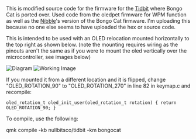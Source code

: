 This is modified source code for the firmware for the [Tidbit](https://nullbits.co/tidbit/) where Bongo Cat is ported over.
Used code from the oledpet firmware for WPM function as well as the [Nibble](https://nullbits.co/nibble/)'s version of the Bongo Cat firmware.
I'm uploading this because no one else seems to have uploaded the hex or source code.

This is intended to be used with an OLED relocation mounted horizontally to the top right as shown below. (note the mounting requires wiring as the pinouts aren't the same as if you were to mount the oled vertically over the microcontroller, see images below)

![Diagram](https://i.imgur.com/OlcSDRz.png)
![Working Image](https://i.imgur.com/4m8wOdm.jpg)

If you mounted it from a different location and it is flipped, change "OLED_ROTATION_90" to "OLED_ROTATION_270" in line 82 in keymap.c and recompile:

`oled_rotation_t oled_init_user(oled_rotation_t rotation) { return OLED_ROTATION_90; }`

To compile, use the following:

qmk compile -kb nullbitsco/tidbit -km bongocat